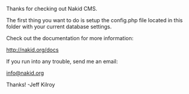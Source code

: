 Thanks for checking out Nakid CMS.

The first thing you want to do is setup the config.php file located in this folder with your current database settings.

Check out the documentation for more information:

http://nakid.org/docs

If you run into any trouble, send me an email:

info@nakid.org

Thanks!
-Jeff Kilroy
